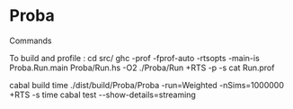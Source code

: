 # Proba
Commands

To build and profile :
cd src/
ghc -prof -fprof-auto -rtsopts -main-is Proba.Run.main Proba/Run.hs -O2
./Proba/Run +RTS -p -s
cat Run.prof 


cabal build
time ./dist/build/Proba/Proba -run=Weighted -nSims=1000000 +RTS -s
time cabal test --show-details=streaming

